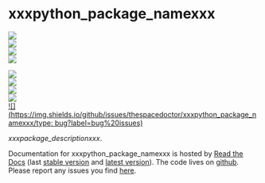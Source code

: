 # xxxpython\_package\_namexxx

<!-- INFO BADGES -->  

[![](https://img.shields.io/pypi/pyversions/xxxpython_package_namexxx)](https://pypi.org/project/xxxpython_package_namexxx/)  
[![](https://img.shields.io/pypi/v/xxxpython_package_namexxx)](https://pypi.org/project/xxxpython_package_namexxx/)  
[![](https://img.shields.io/github/license/thespacedoctor/xxxpython_package_namexxx)](https://github.com/thespacedoctor/xxxpython_package_namexxx)  
[![](https://img.shields.io/pypi/dm/xxxpython_package_namexxx)](https://pypi.org/project/xxxpython_package_namexxx/)  

<!-- STATUS BADGES -->  

[![](http://167.99.90.204:8080/buildStatus/icon?job=xxxpython_package_namexxx%2Fmaster&subject=build%20master)](http://167.99.90.204:8080/blue/organizations/jenkins/xxxpython_package_namexxx/activity?branch=master)  
[![](http://167.99.90.204:8080/buildStatus/icon?job=xxxpython_package_namexxx%2Fdevelop&subject=build%20dev)](http://167.99.90.204:8080/blue/organizations/jenkins/xxxpython_package_namexxx/activity?branch=develop)  
[![](https://cdn.jsdelivr.net/gh/thespacedoctor/xxxpython_package_namexxx@master/coverage.svg)](https://raw.githack.com/thespacedoctor/xxxpython_package_namexxx/master/htmlcov/index.html)  
[![](https://readthedocs.org/projects/xxxpython_package_namexxx/badge/)](http://xxxpython_package_namexxx.readthedocs.io/en/latest/?badge)  
[![](https://img.shields.io/github/issues/thespacedoctor/xxxpython_package_namexxx/type: bug?label=bug%20issues)](https://github.com/thespacedoctor/xxxpython_package_namexxx/issues?q=is%3Aissue+is%3Aopen+label%3A%22type%3A+bug%22+)  





*xxxpackage\_descriptionxxx*.

Documentation for xxxpython\_package\_namexxx is hosted by [Read the Docs](http://xxxpython_package_namexxx.readthedocs.org/en/stable/) (last
[stable version](http://xxxpython_package_namexxx.readthedocs.org/en/stable/) and [latest version](http://xxxpython_package_namexxx.readthedocs.org/en/latest/)). The code lives on [github](https://github.com/thespacedoctor/xxxpython_package_namexxx). Please report any issues you find [here](https://github.com/thespacedoctor/xxxpython_package_namexxx/issues).



